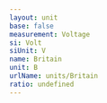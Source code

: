 ```yaml
---
layout: unit
base: false
measurement: Voltage
si: Volt
siUnit: V
name: Britain
unit: B
urlName: units/Britain
ratio: undefined
---
```

